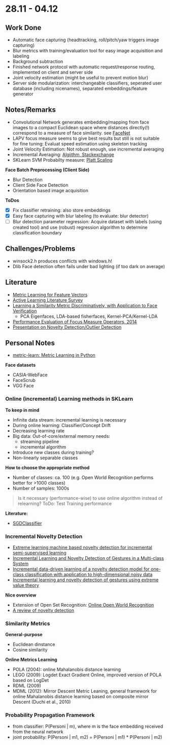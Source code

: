 # 28.11 - 04.12

## Work Done
- Automatic face capturing (headtracking, roll/pitch/yaw triggers image capturing)
- Blur metrics with training/evaluation tool for easy image acquisition and labeling
- Background subtraction
- Finished network protocol with automatic request/response routing, implemented on client and server side
- Joint velocity estimation (might be useful to prevent motion blur)
- Server side modularization: interchangeable classifiers, seperated user database (including nicenames), separated embeddings/feature generator

## Notes/Remarks

- Convolutional Network generates embedding/mapping from face images to a compact Euclidean space where distances directly(!) correspond to a measure of face similarity. see [FaceNet](http://www.cv-foundation.org/openaccess/content_cvpr_2015/app/1A_089.pdf)
- LAPV focus measure seems to give best results but still is not suitable for fine tuning: Evaluat speed estimation using skeleton tracking
- Joint Velocity Estimation: Not robust enough, use incremental averaging
- Incremental Averaging: [Algiithm, Stackexchange](http://math.stackexchange.com/questions/106700/incremental-averageing)
- SKLearn SVM Probabilty measure: [Platt Scaling](http://stackoverflow.com/questions/15111408/how-does-sklearn-svm-svcs-function-predict-proba-work-internally)

**Face Batch Preprocessing (Client Side)**
- Blur Detection
- Client Side Face Detection
- Orientation based image acquisition

**ToDos**
- [x] Fix classifier retraining: also store embeddings
- [x] Easy face capturing with blur labeling (to evaluate: blur detector)
- [ ] Blur detection parameter regression: Acquire dataset with labels (using created tool) and use (robust) regression algorithm to determine classification boundary

## Challenges/Problems

- winsock2.h produces conflicts with windows.h!
- Dlib Face detection often fails under bad lighting (if too dark on average)

## Literature

- [Metric Learning for Feature Vectors](https://arxiv.org/pdf/1306.6709.pdf)
- [Active Learning Literature Survey](http://burrsettles.com/pub/settles.activelearning.pdf)
- [Learning a Similarity Metric Discriminatively, with Application to Face Verification](http://yann.lecun.com/exdb/publis/pdf/chopra-05.pdf)
	- PCA Eigenfaces, LDA-based fisherfaces, Kernel-PCA/Kernel-LDA
- [Performance Evaluation of Focus Measure Operators, 2014](https://arxiv.org/ftp/arxiv/papers/1604/1604.00546.pdf)
- [Presentation on Novelty Detection/Outlier Detection](http://de.slideshare.net/agramfort/anomalynovelty-detection-with-scikitlearn)
	
## Personal Notes

- [metric-learn: Metric Learning in Python](https://all-umass.github.io/metric-learn/index.html)

**Face datasets**
- CASIA-WebFace
- FaceScrub
- VGG Face


### Online (incremental) Learning methods in SKLearn

**To keep in mind**
- Infinite data stream: incremental learning is necessary
- During online learning: Classifier/Concept Drift
- Decreasing learning rate
- Big data: Out-of-core/external memory needs:
	- streaming pipeline
	- incremental algorithm
- Introduce new classes during training?
- Non-linearly separable classes
	
**How to choose the appropriate method**
- Number of classes: ca. 100 (e.g. Open World Recognition performs better for >1000 classes)
- Number of samples: 1000s
	
	
> Is it necessary (performance-wise) to use online algorithm instead of relearning? ToDo: Test Training performance

	
**Literature:**
- [SGDClassifier](http://stackoverflow.com/questions/23056460/does-the-svm-in-sklearn-support-incremental-online-learning)

### Incremental Novelty Detection

- [Extreme learning machine based novelty detection for incremental semi-supervised learning](http://ieeexplore.ieee.org/document/7414771/)
- [Incremental Learning and Novelty Detection of Gestures in a Multi-class System](http://ieeexplore.ieee.org/document/7604592/)
- [Incremental data-driven learning of a novelty detection model for one-class classification with application to high-dimensional noisy data](http://link.springer.com/article/10.1007/s10994-008-5092-4)
- [Incremental learning and novelty detection of gestures using extreme value theory](http://ieeexplore.ieee.org/stamp/stamp.jsp?arnumber=7449915)

**Nice overview**
- Extension of Open Set Recognition: [Online Open World Recognition](https://arxiv.org/pdf/1604.02275.pdf)
- [A review of novelty detection](http://www.robots.ox.ac.uk/~davidc/pubs/NDreview2014.pdf)


### Similarity Metrics

**General-purpose**
- Euclidean dinstance
- Cosine similarity

**Online Metrics Learning**
- POLA (2004): online Mahalanobis distance learning
- LEGO (2009): Logdet Exact Gradient Online, improved version of POLA based on LogDet
- RDML (2009)
- MDML (2012): Mirror Descent Metric Leaning, general framework for online Mahalanobis distance learning based on composite mirror Descent (Duchi et al., 2010)

### Probability Propagation Framework

- from classifier: P(Personi | m), where m is the face embedding received from the neural network
- joint probability: P(Personi | m1, m2) = P(Personi | m1) * P(Personi | m2)
